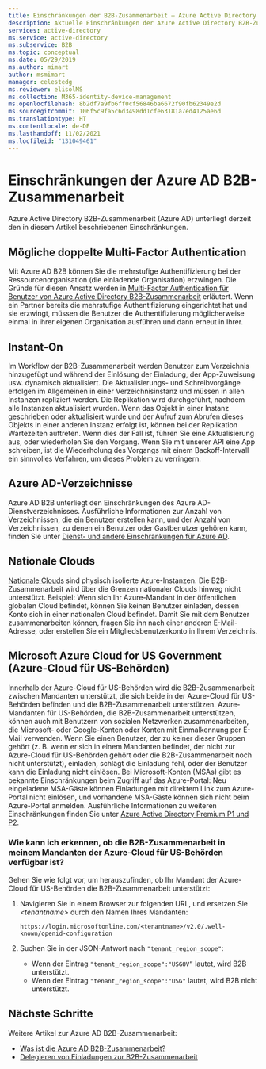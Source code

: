 ```yaml
---
title: Einschränkungen der B2B-Zusammenarbeit – Azure Active Directory | Microsoft-Dokumentation
description: Aktuelle Einschränkungen der Azure Active Directory B2B-Zusammenarbeit
services: active-directory
ms.service: active-directory
ms.subservice: B2B
ms.topic: conceptual
ms.date: 05/29/2019
ms.author: mimart
author: msmimart
manager: celestedg
ms.reviewer: elisolMS
ms.collection: M365-identity-device-management
ms.openlocfilehash: 8b2df7a9fb6ff0cf56846ba6672f90fb62349e2d
ms.sourcegitcommit: 106f5c9fa5c6d3498dd1cfe63181a7ed4125ae6d
ms.translationtype: HT
ms.contentlocale: de-DE
ms.lasthandoff: 11/02/2021
ms.locfileid: "131049461"
---
```

# <a name="limitations-of-azure-ad-b2b-collaboration"></a>Einschränkungen der Azure AD B2B-Zusammenarbeit
Azure Active Directory B2B-Zusammenarbeit (Azure AD) unterliegt derzeit den in diesem Artikel beschriebenen Einschränkungen.

## <a name="possible-double-multi-factor-authentication"></a>Mögliche doppelte Multi-Factor Authentication
Mit Azure AD B2B können Sie die mehrstufige Authentifizierung bei der Ressourcenorganisation (die einladende Organisation) erzwingen. Die Gründe für diesen Ansatz werden in [Multi-Factor Authentication für Benutzer von Azure Active Directory B2B-Zusammenarbeit](conditional-access.md) erläutert. Wenn ein Partner bereits die mehrstufige Authentifizierung eingerichtet hat und sie erzwingt, müssen die Benutzer die Authentifizierung möglicherweise einmal in ihrer eigenen Organisation ausführen und dann erneut in Ihrer.

## <a name="instant-on"></a>Instant-On
Im Workflow der B2B-Zusammenarbeit werden Benutzer zum Verzeichnis hinzugefügt und während der Einlösung der Einladung, der App-Zuweisung usw. dynamisch aktualisiert. Die Aktualisierungs- und Schreibvorgänge erfolgen im Allgemeinen in einer Verzeichnisinstanz und müssen in allen Instanzen repliziert werden. Die Replikation wird durchgeführt, nachdem alle Instanzen aktualisiert wurden. Wenn das Objekt in einer Instanz geschrieben oder aktualisiert wurde und der Aufruf zum Abrufen dieses Objekts in einer anderen Instanz erfolgt ist, können bei der Replikation Wartezeiten auftreten. Wenn dies der Fall ist, führen Sie eine Aktualisierung aus, oder wiederholen Sie den Vorgang. Wenn Sie mit unserer API eine App schreiben, ist die Wiederholung des Vorgangs mit einem Backoff-Intervall ein sinnvolles Verfahren, um dieses Problem zu verringern.

## <a name="azure-ad-directories"></a>Azure AD-Verzeichnisse
Azure AD B2B unterliegt den Einschränkungen des Azure AD-Dienstverzeichnisses. Ausführliche Informationen zur Anzahl von Verzeichnissen, die ein Benutzer erstellen kann, und der Anzahl von Verzeichnissen, zu denen ein Benutzer oder Gastbenutzer gehören kann, finden Sie unter [Dienst- und andere Einschränkungen für Azure AD](../enterprise-users/directory-service-limits-restrictions.md).

## <a name="national-clouds"></a>Nationale Clouds
[Nationale Clouds](../develop/authentication-national-cloud.md) sind physisch isolierte Azure-Instanzen. Die B2B-Zusammenarbeit wird über die Grenzen nationaler Clouds hinweg nicht unterstützt. Beispiel: Wenn sich Ihr Azure-Mandant in der öffentlichen globalen Cloud befindet, können Sie keinen Benutzer einladen, dessen Konto sich in einer nationalen Cloud befindet. Damit Sie mit dem Benutzer zusammenarbeiten können, fragen Sie ihn nach einer anderen E-Mail-Adresse, oder erstellen Sie ein Mitgliedsbenutzerkonto in Ihrem Verzeichnis.

## <a name="azure-us-government-clouds"></a>Microsoft Azure Cloud for US Government (Azure-Cloud für US-Behörden)
Innerhalb der Azure-Cloud für US-Behörden wird die B2B-Zusammenarbeit zwischen Mandanten unterstützt, die sich beide in der Azure-Cloud für US-Behörden befinden und die B2B-Zusammenarbeit unterstützen. Azure-Mandanten für US-Behörden, die B2B-Zusammenarbeit unterstützen, können auch mit Benutzern von sozialen Netzwerken zusammenarbeiten, die Microsoft- oder Google-Konten oder Konten mit Einmalkennung per E-Mail verwenden. Wenn Sie einen Benutzer, der zu keiner dieser Gruppen gehört (z. B. wenn er sich in einem Mandanten befindet, der nicht zur Azure-Cloud für US-Behörden gehört oder die B2B-Zusammenarbeit noch nicht unterstützt), einladen, schlägt die Einladung fehl, oder der Benutzer kann die Einladung nicht einlösen. Bei Microsoft-Konten (MSAs) gibt es bekannte Einschränkungen beim Zugriff auf das Azure-Portal: Neu eingeladene MSA-Gäste können Einladungen mit direktem Link zum Azure-Portal nicht einlösen, und vorhandene MSA-Gäste können sich nicht beim Azure-Portal anmelden. Ausführliche Informationen zu weiteren Einschränkungen finden Sie unter [Azure Active Directory Premium P1 und P2](../../azure-government/compare-azure-government-global-azure.md#azure-active-directory-premium-p1-and-p2).

### <a name="how-can-i-tell-if-b2b-collaboration-is-available-in-my-azure-us-government-tenant"></a>Wie kann ich erkennen, ob die B2B-Zusammenarbeit in meinem Mandanten der Azure-Cloud für US-Behörden verfügbar ist?
Gehen Sie wie folgt vor, um herauszufinden, ob Ihr Mandant der Azure-Cloud für US-Behörden die B2B-Zusammenarbeit unterstützt:

1. Navigieren Sie in einem Browser zur folgenden URL, und ersetzen Sie *&lt;tenantname&gt;* durch den Namen Ihres Mandanten:

   `https://login.microsoftonline.com/<tenantname>/v2.0/.well-known/openid-configuration`

2. Suchen Sie in der JSON-Antwort nach `"tenant_region_scope"`:

   - Wenn der Eintrag `"tenant_region_scope":"USGOV”` lautet, wird B2B unterstützt.
   - Wenn der Eintrag `"tenant_region_scope":"USG"` lautet, wird B2B nicht unterstützt.

## <a name="next-steps"></a>Nächste Schritte

Weitere Artikel zur Azure AD B2B-Zusammenarbeit:

- [Was ist die Azure AD B2B-Zusammenarbeit?](what-is-b2b.md)
- [Delegieren von Einladungen zur B2B-Zusammenarbeit](delegate-invitations.md)
